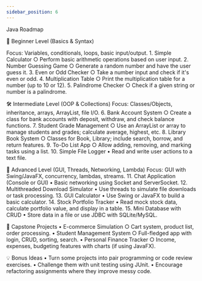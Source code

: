```yaml
---
sidebar_position: 6
---
```

Java Roadmap

🌱 Beginner Level (Basics & Syntax)

Focus: Variables, conditionals, loops, basic input/output.
    1. Simple Calculator
        ○ Perform basic arithmetic operations based on user input.
    2. Number Guessing Game
        ○ Generate a random number and have the user guess it.
    3. Even or Odd Checker
        ○ Take a number input and check if it's even or odd.
    4. Multiplication Table
        ○ Print the multiplication table for a number (up to 10 or 12).
    5. Palindrome Checker
        ○ Check if a given string or number is a palindrome.

🛠️ Intermediate Level (OOP & Collections)
Focus: Classes/Objects, inheritance, arrays, ArrayList, file I/O.
    6. Bank Account System
        ○ Create a class for bank accounts with deposit, withdraw, and check balance functions.
    7. Student Grade Management
        ○ Use an ArrayList or array to manage students and grades; calculate average, highest, etc.
    8. Library Book System
        ○ Classes for Book, Library; include search, borrow, and return features.
    9. To-Do List App
        ○ Allow adding, removing, and marking tasks using a list.
    10. Simple File Logger
    • Read and write user actions to a text file.

🚀 Advanced Level (GUI, Threads, Networking, Lambda)
Focus: GUI with Swing/JavaFX, concurrency, lambdas, streams.
    11. Chat Application (Console or GUI)
    • Basic networking using Socket and ServerSocket.
    12. Multithreaded Download Simulator
    • Use threads to simulate file downloads or task processing.
    13. GUI Calculator
    • Use Swing or JavaFX to build a basic calculator.
    14. Stock Portfolio Tracker
    • Read mock stock data, calculate portfolio value, and display in a table.
    15. Mini Database with CRUD
    • Store data in a file or use JDBC with SQLite/MySQL.

🎯 Capstone Projects
    • E-commerce Simulation
        ○ Cart system, product list, order processing.
    • Student Management System
        ○ Full-fledged app with login, CRUD, sorting, search.
    • Personal Finance Tracker
        ○ Income, expenses, budgeting features with charts (if using JavaFX).

💡 Bonus Ideas
    • Turn some projects into pair programming or code review exercises.
    • Challenge them with unit testing using JUnit.
    • Encourage refactoring assignments where they improve messy code.
